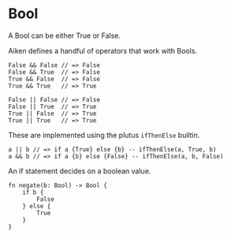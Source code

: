 # Bool

A Bool can be either True or False.

Aiken defines a handful of operators that work with Bools.

```aiken
False && False // => False
False && True  // => False
True && False  // => False
True && True   // => True

False || False // => False
False || True  // => True
True || False  // => True
True || True   // => True
```

These are implemented using the plutus `ifThenElse` builtin.

```aiken
a || b // => if a {True} else {b} -- ifThenElse(a, True, b)
a && b // => if a {b} else {False} -- ifThenElse(a, b, False)
```

An if statement decides on a boolean value.

```aiken
fn negate(b: Bool) -> Bool {
    if b {
        False
    } else {
        True
    }
}
```
